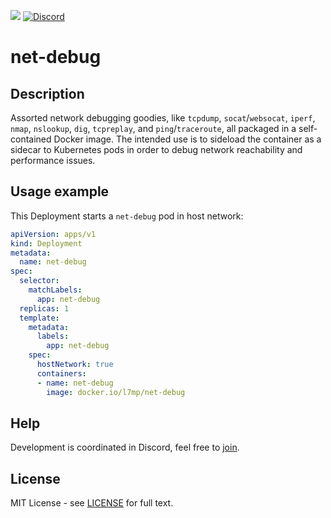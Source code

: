 <p align="left">
 <a href="https://hub.docker.com/repository/docker/l7mp/net-debug" alt="Docker pulls">
  <img src="https://img.shields.io/docker/pulls/l7mp/net-debug" /></a>
 <a href="https://discord.gg/DyPgEsbwzc" alt="Discord">
  <img alt="Discord" src="https://img.shields.io/discord/945255818494902282" /></a>
</p>

# net-debug

## Description

Assorted network debugging goodies, like `tcpdump`, `socat`/`websocat`, `iperf`, `nmap`, `nslookup`, `dig`, `tcpreplay`, and `ping`/`traceroute`, all packaged in a self-contained Docker image. The intended use is to sideload the container as a sidecar to Kubernetes pods in order to debug network reachability and performance issues.

## Usage example

This Deployment starts a `net-debug` pod in host network:
```yaml
apiVersion: apps/v1
kind: Deployment
metadata:
  name: net-debug
spec:
  selector:
    matchLabels:
      app: net-debug
  replicas: 1
  template:
    metadata:
      labels:
        app: net-debug
    spec:
      hostNetwork: true
      containers:
      - name: net-debug
        image: docker.io/l7mp/net-debug
```

## Help

Development is coordinated in Discord, feel free to [join](https://discord.gg/DyPgEsbwzc).

## License

MIT License - see [LICENSE](LICENSE) for full text.
